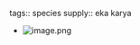 tags:: species
supply:: eka karya

- ![image.png](https://peach-geographical-bat-397.mypinata.cloud/ipfs/QmfWb5NXEjNU36MB9zkNygSpn7ZqojPfSJ9QNvnPEx5mBF)